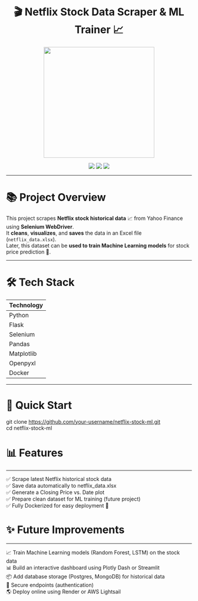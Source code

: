 <h1 align="center">
  🎬 Netflix Stock Data Scraper & ML Trainer 📈
</h1>

<p align="center">
  <img src="https://media.giphy.com/media/f9k1tV7HyORcngKF8v/giphy.gif" width="300" />
</p>

<p align="center">
  <a href="https://www.python.org/"><img src="https://img.shields.io/badge/Python-3.9-blue?style=for-the-badge&logo=python&logoColor=white" /></a>
  <a href="#"><img src="https://img.shields.io/badge/Selenium-Automation-brightgreen?style=for-the-badge&logo=selenium&logoColor=white" /></a>
  <a href="#"><img src="https://img.shields.io/badge/Docker-Ready-blue?style=for-the-badge&logo=docker&logoColor=white" /></a>
</p>

---

# 📚 Project Overview

This project scrapes **Netflix stock historical data** 📈 from Yahoo Finance using **Selenium WebDriver**.  
It **cleans**, **visualizes**, and **saves** the data in an Excel file (`netflix_data.xlsx`).  
Later, this dataset can be **used to train Machine Learning models** for stock price prediction 🎯.

---

# 🛠️ Tech Stack

| Technology     
|:---------------
| Python         |
| Flask          | 
| Selenium       |
| Pandas         | 
| Matplotlib     |
| Openpyxl       |
| Docker         |

---

# 🚀 Quick Start

git clone https://github.com/your-username/netflix-stock-ml.git   
cd netflix-stock-ml  


# 📊 Features
____________________________________________________________________
✅ Scrape latest Netflix historical stock data  
✅ Save data automatically to netflix_data.xlsx  
✅ Generate a Closing Price vs. Date plot  
✅ Prepare clean dataset for ML training (future project)  
✅ Fully Dockerized for easy deployment 🚀  



# ✨ Future Improvements
_____________________________________________________________________
📈 Train Machine Learning models (Random Forest, LSTM) on the stock data  
📊 Build an interactive dashboard using Plotly Dash or Streamlit  
📦 Add database storage (Postgres, MongoDB) for historical data  
🔐 Secure endpoints (authentication)  
🌎 Deploy online using Render or AWS Lightsail  



